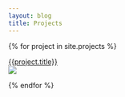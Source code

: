 ```yaml
---
layout: blog
title: Projects
---
```



{% for project in site.projects %}

<a href="{{project.url}}"><div class="projectbox"><div class="projecttitle">{{project.title}}</div>
    <img src="{{project.heroimage}}" />
</div></a>


{% endfor %}
